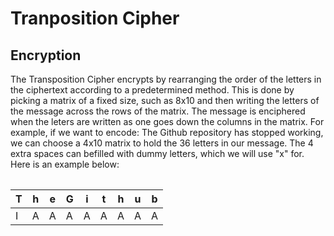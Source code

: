 # Tranposition Cipher

## Encryption
The Transposition Cipher encrypts by rearranging the order of the letters in the ciphertext according to a predetermined method. This is done by picking a matrix of a fixed size, such as 8x10 and then writing the letters of the message across the rows of the matrix. The message is enciphered when the leters are written as one goes down the columns in the matrix. For example, if we want to encode: The Github repository has stopped working, we can choose a 4x10 matrix to hold the 36 letters in our message. The 4 extra spaces can befilled with dummy letters, which we will use "x" for. Here is an example below: 

| | | | | | | | | | 
|-|-|-|-|-|-|-|-|-|


T | h | e | G | i | t | h | u | b |
--|---|---|---|---|---|---|---|----
I | A | A | A | A | A | A | A | A | 
 
